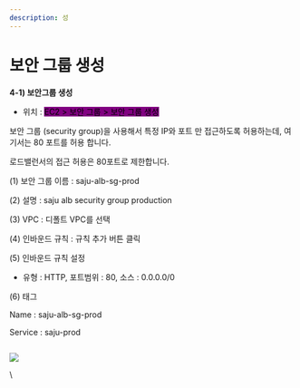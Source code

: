 ```yaml
---
description: 성
---
```


# 보안 그룹 생성

**4-1) 보안그룹 생성**

* 위치 : <mark style="background-color:purple;">EC2 > 보안 그룹 > 보안 그룹 생성</mark>

보안 그룹 (security group)을 사용해서 특정 IP와 포트 만 접근하도록 허용하는데, 여기서는 80 포트를 허용 합니다.

로드밸런서의 접근 허용은 80포트로 제한합니다.

(1) 보안 그룹 이름 : saju-alb-sg-prod

&#x20;

(2) 설명 : saju alb security group production

&#x20;

(3) VPC : 디폴트 VPC를 선택

&#x20;

(4) 인바운드 규칙 : 규칙 추가 버튼 클릭&#x20;

&#x20;

(5) 인바운드 규칙 설정

* 유형 : HTTP, 포트범위 : 80, 소스 : 0.0.0.0/0  &#x20;

(6) 태그

Name : saju-alb-sg-prod

Service : saju-prod

<figure><img src="https://lh5.googleusercontent.com/7vKpTkb5K4lZOfETO1ZS3guxGLMS637WUplHr2ptEy9QiHiQDDsAzB8VaOOJyDPQ4Iyz_dVVIr3zvnoPRqqzWwh1b4JqtXv-r8lQAWmcut9g7Z9ivaUE38GxdPByG0fC9kWvcW_CAMtP1rjJE0isqqF-am46llDMcCpsz6_B305xR5Jq1kXg64nERQ" alt=""><figcaption></figcaption></figure>



![](https://cdn.inflearn.com/public/files/courses/329624/units/129025/470b6918-14f5-4961-b5fc-749e166f4c9b/blob)

\


